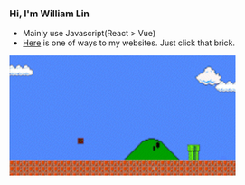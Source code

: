 ### Hi, I'm William Lin
 - Mainly use Javascript(React > Vue)
 - <a href="https://ruila.github.io/personal-website/mario/">Here</a> is one of ways to my websites. Just click that brick.

<img width="400" align='left' src="https://github.com/Ruila/Ruila/blob/main/resource/personal_website.gif?raw=true">
